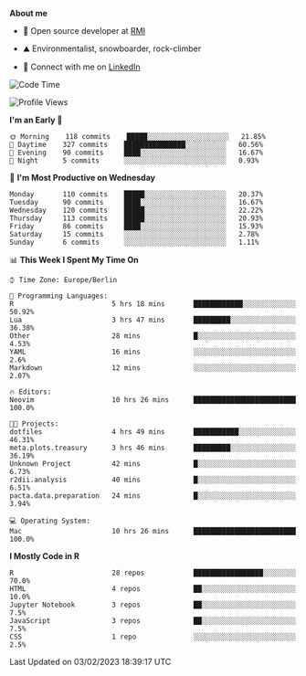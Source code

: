 **About me**

- 💼 Open source developer at [RMI](https://rmi.org/)

- ⛰️ Environmentalist, snowboarder, rock-climber

- 📱 Connect with me on [LinkedIn](https://www.linkedin.com/in/jackson-hoffart/)
 
<!--START_SECTION:waka-->
![Code Time](http://img.shields.io/badge/Code%20Time-31%20hrs%2027%20mins-blue)

![Profile Views](http://img.shields.io/badge/Profile%20Views-0-blue)

**I'm an Early 🐤** 

```text
🌞 Morning    118 commits    █████░░░░░░░░░░░░░░░░░░░░   21.85% 
🌆 Daytime    327 commits    ███████████████░░░░░░░░░░   60.56% 
🌃 Evening    90 commits     ████░░░░░░░░░░░░░░░░░░░░░   16.67% 
🌙 Night      5 commits      ░░░░░░░░░░░░░░░░░░░░░░░░░   0.93%

```
📅 **I'm Most Productive on Wednesday** 

```text
Monday       110 commits    █████░░░░░░░░░░░░░░░░░░░░   20.37% 
Tuesday      90 commits     ████░░░░░░░░░░░░░░░░░░░░░   16.67% 
Wednesday    120 commits    █████░░░░░░░░░░░░░░░░░░░░   22.22% 
Thursday     113 commits    █████░░░░░░░░░░░░░░░░░░░░   20.93% 
Friday       86 commits     ████░░░░░░░░░░░░░░░░░░░░░   15.93% 
Saturday     15 commits     ░░░░░░░░░░░░░░░░░░░░░░░░░   2.78% 
Sunday       6 commits      ░░░░░░░░░░░░░░░░░░░░░░░░░   1.11%

```


📊 **This Week I Spent My Time On** 

```text
⌚︎ Time Zone: Europe/Berlin

💬 Programming Languages: 
R                        5 hrs 18 mins       ████████████░░░░░░░░░░░░░   50.92% 
Lua                      3 hrs 47 mins       █████████░░░░░░░░░░░░░░░░   36.38% 
Other                    28 mins             █░░░░░░░░░░░░░░░░░░░░░░░░   4.53% 
YAML                     16 mins             ░░░░░░░░░░░░░░░░░░░░░░░░░   2.6% 
Markdown                 12 mins             ░░░░░░░░░░░░░░░░░░░░░░░░░   2.07%

🔥 Editors: 
Neovim                   10 hrs 26 mins      █████████████████████████   100.0%

🐱‍💻 Projects: 
dotfiles                 4 hrs 49 mins       ███████████░░░░░░░░░░░░░░   46.31% 
meta.plots.treasury      3 hrs 46 mins       █████████░░░░░░░░░░░░░░░░   36.19% 
Unknown Project          42 mins             █░░░░░░░░░░░░░░░░░░░░░░░░   6.73% 
r2dii.analysis           40 mins             █░░░░░░░░░░░░░░░░░░░░░░░░   6.51% 
pacta.data.preparation   24 mins             █░░░░░░░░░░░░░░░░░░░░░░░░   3.94%

💻 Operating System: 
Mac                      10 hrs 26 mins      █████████████████████████   100.0%

```

**I Mostly Code in R** 

```text
R                        28 repos            █████████████████░░░░░░░░   70.0% 
HTML                     4 repos             ██░░░░░░░░░░░░░░░░░░░░░░░   10.0% 
Jupyter Notebook         3 repos             ██░░░░░░░░░░░░░░░░░░░░░░░   7.5% 
JavaScript               3 repos             ██░░░░░░░░░░░░░░░░░░░░░░░   7.5% 
CSS                      1 repo              ░░░░░░░░░░░░░░░░░░░░░░░░░   2.5%

```



 Last Updated on 03/02/2023 18:39:17 UTC
<!--END_SECTION:waka-->
